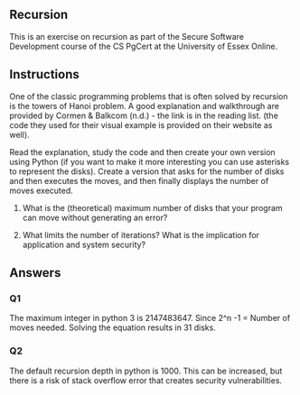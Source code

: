 ## Recursion

This is an exercise on recursion as part of the Secure Software Development course of the CS PgCert at the University of Essex Online. 

## Instructions

One of the classic programming problems that is often solved by recursion is the towers of Hanoi problem. A good explanation and walkthrough are provided by Cormen & Balkcom (n.d.) - the link is in the reading list. (the code they used for their visual example is provided on their website as well).

Read the explanation, study the code and then create your own version using Python (if you want to make it more interesting you can use asterisks to represent the disks). Create a version that asks for the number of disks and then executes the moves, and then finally displays the number of moves executed.

1. What is the (theoretical) maximum number of disks that your program can move without generating an error?
   
2. What limits the number of iterations? What is the implication for application and system security?

## Answers

### Q1

The maximum integer in python 3 is 2147483647. Since 2^n -1 = Number of moves needed. Solving the equation results in 31 disks.

### Q2

The default recursion depth in python is 1000. This can be increased, but there is a risk of stack overflow error that creates security vulnerabilities.
